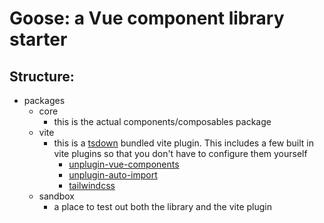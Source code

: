 # Goose: a Vue component library starter

## Structure:

- packages
  - core
    - this is the actual components/composables package
  - vite
    - this is a [tsdown](https://tsdown.dev/) bundled vite plugin. This includes a few built in vite plugins so that you don't have to configure them yourself
      - [unplugin-vue-components](https://github.com/unplugin/unplugin-vue-components)
      - [unplugin-auto-import](https://github.com/unplugin/unplugin-auto-import)
      - [tailwindcss](https://tailwindcss.com/)
  - sandbox
    - a place to test out both the library and the vite plugin
